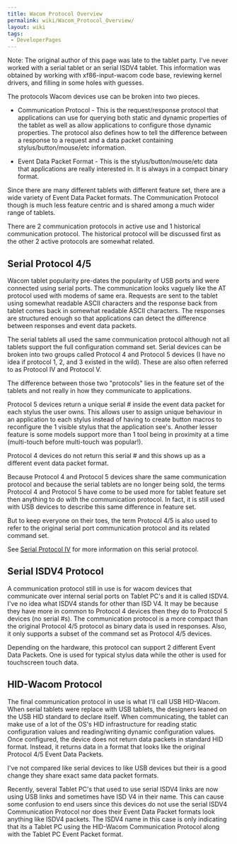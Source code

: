 ```yaml
---
title: Wacom Protocol Overview
permalink: wiki/Wacom_Protocol_Overview/
layout: wiki
tags:
 - DeveloperPages
---
```


Note: The original author of this page was late to the tablet party.
I've never worked with a serial tablet or an serial ISDV4 tablet. This
information was obtained by working with xf86-input-wacom code base,
reviewing kernel drivers, and filling in some holes with guesses.

The protocols Wacom devices use can be broken into two pieces.

-   Communication Protocol - This is the request/response protocol that
    applications can use for querying both static and dynamic properties
    of the tablet as well as allow applications to configure those
    dynamic properties. The protocol also defines how to tell the
    difference between a response to a request and a data packet
    containing stylus/button/mouse/etc information.

<!-- -->

-   Event Data Packet Format - This is the stylus/button/mouse/etc data
    that applications are really interested in. It is always in a
    compact binary format.

Since there are many different tablets with different feature set, there
are a wide variety of Event Data Packet formats. The Communication
Protocol though is much less feature centric and is shared among a much
wider range of tablets.

There are 2 communication protocols in active use and 1 historical
communication protocol. The historical protocol will be discussed first
as the other 2 active protocols are somewhat related.

Serial Protocol 4/5
-------------------

Wacom tablet popularity pre-dates the popularity of USB ports and were
connected using serial ports. The communication looks vaguely like the
AT protocol used with modems of same era. Requests are sent to the
tablet using somewhat readable ASCII characters and the response back
from tablet comes back in somewhat readable ASCII characters. The
responses are structured enough so that applications can detect the
difference between responses and event data packets.

The serial tablets all used the same communication protocol although not
all tablets support the full configuration command set. Serial devices
can be broken into two groups called Protocol 4 and Protocol 5 devices
(I have no idea if protocol 1, 2, and 3 existed in the wild). These are
also often referred to as Protocol IV and Protocol V.

The difference between those two "protocols" lies in the feature set of
the tablets and not really in how they communicate to applications.

Protocol 5 devices return a unique serial \# inside the event data
packet for each stylus the user owns. This allows user to assign unique
behaviour in an application to each stylus instead of having to create
button macros to reconfigure the 1 visible stylus that the application
see's. Another lesser feature is some models support more than 1 tool
being in proximity at a time (multi-touch before multi-touch was
popular!).

Protocol 4 devices do not return this serial \# and this shows up as a
different event data packet format.

Because Protocol 4 and Protocol 5 devices share the same communication
protocol and because the serial tablets are no longer being sold, the
terms Protocol 4 and Protocol 5 have come to be used more for tablet
feature set then anything to do with the communication protocol. In
fact, it is still used with USB devices to describe this same difference
in feature set.

But to keep everyone on their toes, the term Protocol 4/5 is also used
to refer to the original serial port communication protocol and its
related command set.

See [Serial Protocol IV](/wiki/Serial_Protocol_IV "wikilink") for more
information on this serial protocol.

Serial ISDV4 Protocol
---------------------

A communication protocol still in use is for wacom devices that
communicate over internal serial ports on Tablet PC's and it is called
ISDV4. I've no idea what ISDV4 stands for other than ISD V4. It may be
because they have more in common to Protocol 4 devices then they do to
Protocol 5 devices (no serial \#s). The communication protocol is a more
compact than the original Protocol 4/5 protocol as binary data is used
in responses. Also, it only supports a subset of the command set as
Protocol 4/5 devices.

Depending on the hardware, this protocol can support 2 different Event
Data Packets. One is used for typical stylus data while the other is
used for touchscreen touch data.

HID-Wacom Protocol
------------------

The final communication protocol in use is what I'll call USB HID-Wacom.
When serial tablets were replace with USB tablets, the designers leaned
on the USB HID standard to declare itself. When communicating, the
tablet can make use of a lot of the OS's HID infrastructure for reading
static configuration values and reading/writing dynamic configuration
values. Once configured, the device does not return data packets in
standard HID format. Instead, it returns data in a format that looks
like the original Protocol 4/5 Event Data Packets.

I've not compared like serial devices to like USB devices but their is a
good change they share exact same data packet formats.

Recently, several Tablet PC's that used to use serial ISDV4 links are
now using USB links and sometimes have ISD V4 in their name. This can
cause some confusion to end users since this devices do not use the
serial ISDV4 Communication Protocol nor does their Event Data Packet
formats look anything like ISDV4 packets. The ISDV4 name in this case is
only indicating that its a Tablet PC using the HID-Wacom Communication
Protocol along with the Tablet PC Event Packet format.
